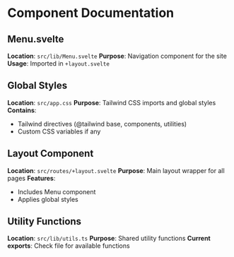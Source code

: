 # Component Documentation

## Menu.svelte
**Location**: `src/lib/Menu.svelte`
**Purpose**: Navigation component for the site
**Usage**: Imported in `+layout.svelte`

## Global Styles
**Location**: `src/app.css`
**Purpose**: Tailwind CSS imports and global styles
**Contains**: 
- Tailwind directives (@tailwind base, components, utilities)
- Custom CSS variables if any

## Layout Component
**Location**: `src/routes/+layout.svelte`
**Purpose**: Main layout wrapper for all pages
**Features**:
- Includes Menu component
- Applies global styles

## Utility Functions
**Location**: `src/lib/utils.ts`
**Purpose**: Shared utility functions
**Current exports**: Check file for available functions

